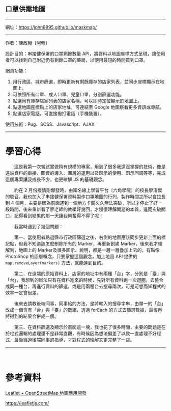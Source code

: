 ﻿## 口罩供需地圖
----

網址：<a href="https://john8895.github.io/maskmap/" target="_blank">https://john8895.github.io/maskmap/</a>

----

作者：陳政翰〔阿翰〕

設計目的：串接健保署的口罩剩餘數量 API，將資料以地圖座標方式呈現，讓使用者可以找到自己附近仍有剩餘口罩的藥局，以便用最短的時間買到口罩。

網頁功能：
1. 用行政區、城市篩選，即時更新有剩餘庫存的店家列表，並同步座標顯示在地圖上。
1. 可依照所有口罩、成人口罩、兒童口罩，分別篩選功能。
1. 點選尚有庫存店家列表的店家名稱，可以即時定位顯示於地圖上。
1. 點選地圖座標點上的店家地址，可連結至 Google 地圖察看更多資訊或導航。
1. 點選店家電話，可直接撥打電話（手機裝置）。

使用技術：Pug、SCSS、Javascript、AJAX

----

# 學習心得
　　這是我第一次嘗試實做稍有規模的專案，用到了很多我還沒掌握的技術，像是遠端資料的串接、圖資的導入、圖層的運用以及函示的使用、函示回調等等，完成這個專案讓我成長不少，也更瞭解 JS 的基礎觀念。

　　約在 2 月份疫情剛爆發時，由知名線上學習平台〔六角學院〕的校長廖洧傑的號召，我也加入了串接健保署資料製作口罩地圖的行列，製作時間之所以會拉長到 4 個月，主要是因為前面遇到一個地方卡關久久無法突破，所以才停止了好一段時間，後來重新看了廖老師的教學好幾回，才慢慢理解問題的本質，進而突破關口，記得看到結果的那一天讓我興奮得不得了呢！

　　我當時遇到了幾個問題：

　　第一、當使用者點選縣市行政區篩選之後，右側的地圖應該同步更新上面的標記點，但我不知道該怎麼刪除所有的 Marker，再重新創建 Marker，後來我才理解到，地圖上的 Marker及很多圖示、說明，都是一層一層疊加上去的，有點像 PhotoShop 的圖層概念，只要掌握這個觀念，加上地圖 API 提供的 `map.removeLayer(markers)` 方法，就能達到目的。

　　第二、在遠端的原始資料上，店家的地址中有兩種「台」字，分別是「臺」與「台」，我想到的辦法只有在資料進來的時候，先對所有資料跑一次迴圈，去整合成同一種台，再進行資料的篩選，或是用兩種台去搜尋兩次，可是可想而知程式的效率一定會很差。

　　後來去請教後端同事，同事給的方法，是將輸入的搜尋字串，由單一的「台」改成一個含有「台」與「臺」的數組，透過 forEach 的方式去篩選數據，最後再將得到的結果合併成一個。

　　第三、在資料篩選及顯示於畫面這一塊，我也花了很多時間，主要的問題是在於程式邏輯的處理還不是非常直觀，有時候因為想法偏差了以致一直處理不好程式，最後經過後端同事的指導，才對程式的理解又更完整了一些。

----

　　
# 參考資料
<a href="https://youtu.be/pUizu62dlnY" target="_blank">Leaflet + OpenStreetMap 地圖應用開發</a>

<a href="https://leafletjs.com/" target="_blank">https://leafletjs.com/</a>